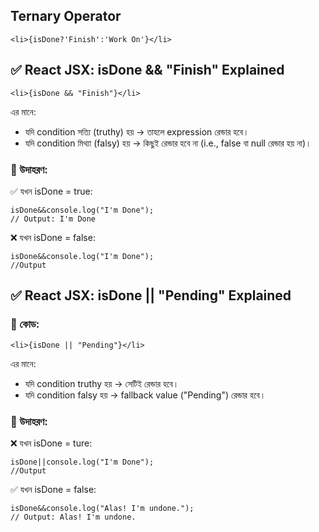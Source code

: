 ## Ternary Operator
```
<li>{isDone?'Finish':'Work On'}</li>
```
## ✅ React JSX: isDone && "Finish" Explained
```
<li>{isDone && "Finish"}</li>
```
এর মানে:
- যদি condition সত্যি (truthy) হয় → তাহলে expression রেন্ডার হবে।
- যদি condition মিথ্যা (falsy) হয় → কিছুই রেন্ডার হবে না (i.e., false বা null রেন্ডার হয় না)।
### 🧪 উদাহরণ:
✅ যখন isDone = true:
```
isDone&&console.log("I'm Done");
// Output: I'm Done
```
❌ যখন isDone = false:
```
isDone&&console.log("I'm Done");
//Output
```
## ✅ React JSX: isDone || "Pending" Explained
### 🔹 কোড:
```
<li>{isDone || "Pending"}</li>
```
এর মানে:
- যদি condition truthy হয় → সেটিই রেন্ডার হবে।
- যদি condition falsy হয় → fallback value ("Pending") রেন্ডার হবে।
### 🧪 উদাহরণ:
❌ যখন isDone = ture:
```
isDone||console.log("I'm Done");
//Output
```
✅ যখন isDone = false:
```
isDone&&console.log("Alas! I'm undone.");
// Output: Alas! I'm undone.
```